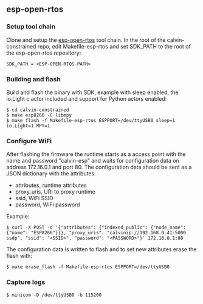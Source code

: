 ## esp-open-rtos

### Setup tool chain

Clone and setup the [esp-open-rtos](https://github.com/SuperHouse/esp-open-rtos) tool chain. In the root of the calvin-constrained repo, edit Makefile-esp-rtos and set SDK_PATH to the root of the esp-open-rtos repository:

```
SDK_PATH = <ESP-OPEN-RTOS-PATH>
```

### Building and flash

Build and flash the binary with SDK, example with sleep enabled, the io.Light c actor included and support for Python actors enabled:

```
$ cd calvin-constrained
$ make esp8266 -C libmpy
$ make flash -f Makefile-esp-rtos ESPPORT=/dev/ttyUSB0 sleep=1 io.Light=1 MPY=1
```

### Configure WiFi

After flashing the firmware the runtime starts as a access point with the name and password "calvin-esp" and waits for configuration data on address 172.16.0.1 and port 80. The configuration data should be sent as a JSON dictionary with the attributes:
- attributes, runtime attributes
- proxy_uris, URI to proxy runtime
- ssid, WiFi SSID
- password, WiFi password

Example:

```
$ curl -X POST -d '{"attributes": {"indexed_public": {"node_name": {"name": "ESP8266"}}}, "proxy_uris": "calvinip://192.168.0.41:5000 ssdp", "ssid": "<SSID>", "password": "<PASSWORD>"}' 172.16.0.1:80
```

The configuration data is written to flash and to set new attributes erase the flash with:

```
$ make erase_flash -f Makefile-esp-rtos ESPPORT=/dev/ttyUSB0
```

### Capture logs

```
$ minicom -D /dev/ttyUSB0 -b 115200
```
